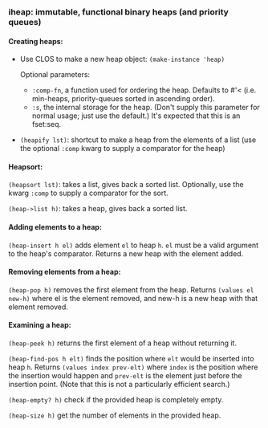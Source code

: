 ### iheap: immutable, functional binary heaps (and priority queues)

#### Creating heaps:

- Use CLOS to make a new heap object: `(make-instance 'heap)`

  Optional parameters:
  - `:comp-fn`, a function used for ordering the heap.  Defaults to #'< (i.e. min-heaps, priority-queues sorted in ascending order).
  - `:s`, the internal storage for the heap.  (Don't supply this parameter for normal usage; just use the default.)  It's expected that this is an fset:seq.

- `(heapify lst)`: shortcut to make a heap from the elements of a list (use the optional `:comp` kwarg to supply a comparator for the heap)

#### Heapsort:

`(heapsort lst)`: takes a list, gives back a sorted list.  Optionally, use the kwarg `:comp` to supply a comparator for the sort.

`(heap->list h)`: takes a heap, gives back a sorted list.

#### Adding elements to a heap:

`(heap-insert h el)` adds element `el` to heap `h`.  `el` must be a valid argument to the heap's comparator.  Returns a new heap with the element added.

#### Removing elements from a heap:

`(heap-pop h)` removes the first element from the heap.  Returns `(values el new-h)` where el is the element removed, and new-h is a new heap with that element removed.

#### Examining a heap:

`(heap-peek h)` returns the first element of a heap without returning it.

`(heap-find-pos h elt)` finds the position where `elt` would be inserted into heap `h`.  Returns `(values index prev-elt)` where `index` is the position where the insertion would happen and `prev-elt` is the element just before the insertion point.  (Note that this is not a particularly efficient search.)

`(heap-empty? h)` check if the provided heap is completely empty.

`(heap-size h)` get the number of elements in the provided heap.
